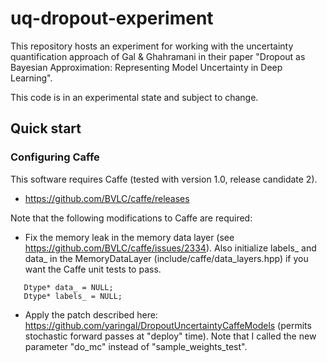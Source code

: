 # uq-dropout-experiment

This repository hosts an experiment for working with the uncertainty quantification approach of Gal & Ghahramani in their paper "Dropout as Bayesian Approximation: Representing Model Uncertainty in Deep Learning".

This code is in an experimental state and subject to change.


## Quick start

### Configuring Caffe
This software requires Caffe (tested with version 1.0, release candidate 2).

- https://github.com/BVLC/caffe/releases

Note that the following modifications to Caffe are required:

- Fix the memory leak in the memory data layer (see https://github.com/BVLC/caffe/issues/2334).  Also initialize labels_ and data_ in the MemoryDataLayer (include/caffe/data_layers.hpp) if you want the Caffe unit tests to pass.
```
   Dtype* data_ = NULL;
   Dtype* labels_ = NULL;
```
- Apply the patch described here: https://github.com/yaringal/DropoutUncertaintyCaffeModels (permits stochastic forward passes at "deploy" time).  Note that I called the new parameter "do_mc" instead of "sample_weights_test".

